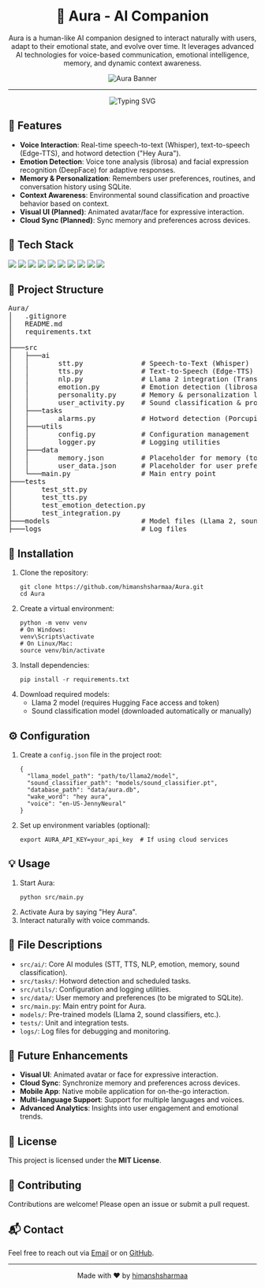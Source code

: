 <h1 align="center">🤖 Aura - AI Companion</h1>

<p align="center">
  Aura is a human-like AI companion designed to interact naturally with users, adapt to their emotional state, and evolve over time. It leverages advanced AI technologies for voice-based communication, emotional intelligence, memory, and dynamic context awareness.
</p>

<div align="center">
    <img src="https://github.com/himanshsharmaa/Aura/blob/main/assets/img/aura_banner.png?raw=true" alt="Aura Banner" />
</div>

------

<p align="center">
  <img src="https://readme-typing-svg.herokuapp.com?font=Fira+Code&size=22&pause=1000&color=4CAF50&center=true&vCenter=true&width=435&lines=Conversational+AI+Companion;Emotionally+Intelligent;Personalized+and+Proactive" alt="Typing SVG">
</p>

<h2 align="left">🌟 Features</h2>
<ul>
  <li><strong>Voice Interaction</strong>: Real-time speech-to-text (Whisper), text-to-speech (Edge-TTS), and hotword detection ("Hey Aura").</li>
  <li><strong>Emotion Detection</strong>: Voice tone analysis (librosa) and facial expression recognition (DeepFace) for adaptive responses.</li>
  <li><strong>Memory & Personalization</strong>: Remembers user preferences, routines, and conversation history using SQLite.</li>
  <li><strong>Context Awareness</strong>: Environmental sound classification and proactive behavior based on context.</li>
  <li><strong>Visual UI (Planned)</strong>: Animated avatar/face for expressive interaction.</li>
  <li><strong>Cloud Sync (Planned)</strong>: Sync memory and preferences across devices.</li>
</ul>

<h2 align="left">🔧 Tech Stack</h2>
<p align="left">
  <img src="https://img.shields.io/badge/Python-3776AB?style=for-the-badge&logo=python&logoColor=white"/>
  <img src="https://img.shields.io/badge/PyTorch-EE4C2C?style=for-the-badge&logo=pytorch&logoColor=white"/>
  <img src="https://img.shields.io/badge/Transformers-FFBF00?style=for-the-badge&logo=huggingface&logoColor=white"/>
  <img src="https://img.shields.io/badge/Whisper-000000?style=for-the-badge&logo=openai&logoColor=white"/>
  <img src="https://img.shields.io/badge/Edge--TTS-0078D4?style=for-the-badge&logo=microsoft&logoColor=white"/>
  <img src="https://img.shields.io/badge/DeepFace-FF4081?style=for-the-badge&logo=face&logoColor=white"/>
  <img src="https://img.shields.io/badge/Librosa-1DB954?style=for-the-badge&logo=librosa&logoColor=white"/>
  <img src="https://img.shields.io/badge/PyAudio-003366?style=for-the-badge&logo=python&logoColor=white"/>
  <img src="https://img.shields.io/badge/Porcupine-FF6F00?style=for-the-badge&logo=picovoice&logoColor=white"/>
  <img src="https://img.shields.io/badge/SQLite-003B57?style=for-the-badge&logo=sqlite&logoColor=white"/>
</p>

<h2 align="left">📂 Project Structure</h2>
<pre>
Aura/
│   .gitignore
│   README.md
│   requirements.txt
│
├───src
│   ├───ai
│   │       stt.py              # Speech-to-Text (Whisper)
│   │       tts.py              # Text-to-Speech (Edge-TTS)
│   │       nlp.py              # Llama 2 integration (Transformers)
│   │       emotion.py          # Emotion detection (librosa, DeepFace)
│   │       personality.py      # Memory & personalization logic
│   │       user_activity.py    # Sound classification & proactive behavior
│   ├───tasks
│   │       alarms.py           # Hotword detection (Porcupine)
│   ├───utils
│   │       config.py           # Configuration management
│   │       logger.py           # Logging utilities
│   ├───data
│   │       memory.json         # Placeholder for memory (to be replaced with SQLite)
│   │       user_data.json      # Placeholder for user preferences
│   └───main.py                 # Main entry point
├───tests
│       test_stt.py
│       test_tts.py
│       test_emotion_detection.py
│       test_integration.py
├───models                      # Model files (Llama 2, sound classifiers, etc.)
├───logs                        # Log files
</pre>

<h2 align="left">🚀 Installation</h2>
<ol>
  <li>Clone the repository:
    <pre><code>git clone https://github.com/himanshsharmaa/Aura.git
cd Aura</code></pre>
  </li>
  <li>Create a virtual environment:
    <pre><code>python -m venv venv
# On Windows:
venv\Scripts\activate
# On Linux/Mac:
source venv/bin/activate
</code></pre>
  </li>
  <li>Install dependencies:
    <pre><code>pip install -r requirements.txt</code></pre>
  </li>
  <li>Download required models:
    <ul>
      <li>Llama 2 model (requires Hugging Face access and token)</li>
      <li>Sound classification model (downloaded automatically or manually)</li>
    </ul>
  </li>
</ol>

<h2 align="left">⚙️ Configuration</h2>
<ol>
  <li>Create a <code>config.json</code> file in the project root:
    <pre><code>{
  "llama_model_path": "path/to/llama2/model",
  "sound_classifier_path": "models/sound_classifier.pt",
  "database_path": "data/aura.db",
  "wake_word": "hey aura",
  "voice": "en-US-JennyNeural"
}</code></pre>
  </li>
  <li>Set up environment variables (optional):
    <pre><code>export AURA_API_KEY=your_api_key  # If using cloud services</code></pre>
  </li>
</ol>

<h2 align="left">💡 Usage</h2>
<ol>
  <li>Start Aura:
    <pre><code>python src/main.py</code></pre>
  </li>
  <li>Activate Aura by saying "Hey Aura".</li>
  <li>Interact naturally with voice commands.</li>
</ol>

<h2 align="left">📁 File Descriptions</h2>
<ul>
  <li><code>src/ai/</code>: Core AI modules (STT, TTS, NLP, emotion, memory, sound classification).</li>
  <li><code>src/tasks/</code>: Hotword detection and scheduled tasks.</li>
  <li><code>src/utils/</code>: Configuration and logging utilities.</li>
  <li><code>src/data/</code>: User memory and preferences (to be migrated to SQLite).</li>
  <li><code>src/main.py</code>: Main entry point for Aura.</li>
  <li><code>models/</code>: Pre-trained models (Llama 2, sound classifiers, etc.).</li>
  <li><code>tests/</code>: Unit and integration tests.</li>
  <li><code>logs/</code>: Log files for debugging and monitoring.</li>
</ul>

<h2 align="left">🔮 Future Enhancements</h2>
<ul>
  <li><strong>Visual UI</strong>: Animated avatar or face for expressive interaction.</li>
  <li><strong>Cloud Sync</strong>: Synchronize memory and preferences across devices.</li>
  <li><strong>Mobile App</strong>: Native mobile application for on-the-go interaction.</li>
  <li><strong>Multi-language Support</strong>: Support for multiple languages and voices.</li>
  <li><strong>Advanced Analytics</strong>: Insights into user engagement and emotional trends.</li>
</ul>

<h2 align="left">📝 License</h2>
<p align="left">This project is licensed under the <strong>MIT License</strong>.</p>

<h2 align="left">🤝 Contributing</h2>
<p>
  Contributions are welcome! Please open an issue or submit a pull request.
</p>

<h2 align="left">📬 Contact</h2>
<p align="left">Feel free to reach out via <a href="mailto:himanshsharmaa@gmail.com">Email</a> or on <a href="https://github.com/himanshsharmaa">GitHub</a>.</p>

------

<p align="center">Made with ❤️ by <a href="https://github.com/himanshsharmaa">himanshsharmaa</a></p>
